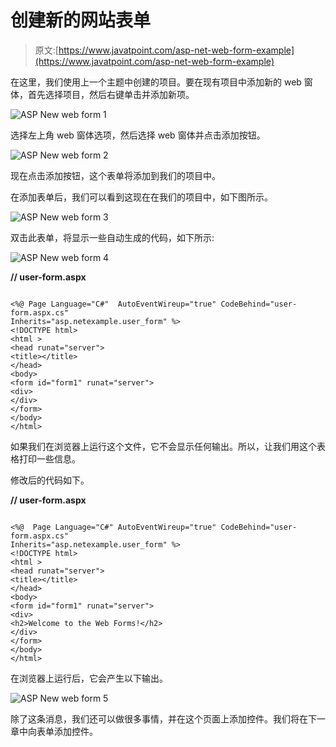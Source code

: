 # 创建新的网站表单

> 原文:[https://www.javatpoint.com/asp-net-web-form-example](https://www.javatpoint.com/asp-net-web-form-example)

在这里，我们使用上一个主题中创建的项目。要在现有项目中添加新的 web 窗体，首先选择项目，然后右键单击并添加新项。

![ASP New web form 1](../Images/78491efd76319f578e78033e210131fd.png)

选择左上角 web 窗体选项，然后选择 web 窗体并点击添加按钮。

![ASP New web form 2](../Images/7b18fcb466b7148a17c45d268e539053.png)

现在点击添加按钮，这个表单将添加到我们的项目中。

在添加表单后，我们可以看到这现在在我们的项目中，如下图所示。

![ASP New web form 3](../Images/3110f43b689f07085dba309a4c2fb69e.png)

双击此表单，将显示一些自动生成的代码，如下所示:

![ASP New web form 4](../Images/de0b51b9736e82d78bf5d255b7410d9a.png)

**// user-form.aspx**

```

<%@ Page Language="C#"  AutoEventWireup="true" CodeBehind="user-form.aspx.cs"
Inherits="asp.netexample.user_form" %>
<!DOCTYPE html>
<html >
<head runat="server">
<title></title>
</head>
<body>
<form id="form1" runat="server">
<div>
</div>
</form>
</body>
</html>

```

如果我们在浏览器上运行这个文件，它不会显示任何输出。所以，让我们用这个表格打印一些信息。

修改后的代码如下。

**// user-form.aspx**

```

<%@  Page Language="C#" AutoEventWireup="true" CodeBehind="user-form.aspx.cs"
Inherits="asp.netexample.user_form" %>
<!DOCTYPE html>
<html >
<head runat="server">
<title></title>
</head>
<body>
<form id="form1" runat="server">
<div>
<h2>Welcome to the Web Forms!</h2>
</div>
</form>
</body>
</html>

```

在浏览器上运行后，它会产生以下输出。

![ASP New web form 5](../Images/1cd7ae9c6c3c6d98888cc516fe499838.png)

除了这条消息，我们还可以做很多事情，并在这个页面上添加控件。我们将在下一章中向表单添加控件。